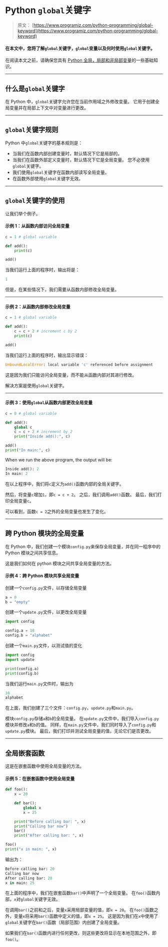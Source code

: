 # Python `global`关键字

> 原文： [https://www.programiz.com/python-programming/global-keyword](https://www.programiz.com/python-programming/global-keyword)

#### 在本文中，您将了解`global`关键字，`global`变量以及何时使用`global`关键字。

在阅读本文之前，请确保您具有 [Python 全局，局部和非局部变量](/python-programming/global-local-nonlocal-variables)的一些基础知识。

* * *

## 什么是`global`关键字

在 Python 中，`global`关键字允许您在当前作用域之外修改变量。 它用于创建全局变量并在局部上下文中对变量进行更改。

* * *

## `global`关键字规则

Python 中`global`关键字的基本规则是：

*   当我们在函数内部创建变量时，默认情况下它是局部的。
*   当我们在函数外部定义变量时，默认情况下它是全局变量。 您不必使用`global`关键字。
*   我们使用`global`关键字在函数内部读写全局变量。
*   在函数外部使用`global`关键字无效。

* * *

## `global`关键字的使用

让我们举个例子。

#### 示例 1：从函数内部访问全局变量

```py
c = 1 # global variable

def add():
    print(c)

add()
```

当我们运行上面的程序时，输出将是：

```py
1
```

但是，在某些情况下，我们需要从函数内部修改全局变量。

* * *

#### 示例 2：从函数内部修改全局变量

```py
c = 1 # global variable

def add():
    c = c + 2 # increment c by 2
    print(c)

add()
```

当我们运行上面的程序时，输出显示错误：

```py
UnboundLocalError: local variable 'c' referenced before assignment
```

这是因为我们只能访问全局变量，而不能从函数内部对其进行修改。

解决方案是使用`global`关键字。

* * *

#### 示例 3：使用`global`从函数内部更改全局变量

```py
c = 0 # global variable

def add():
    global c
    c = c + 2 # increment by 2
    print("Inside add():", c)

add()
print("In main:", c)
```

When we run the above program, the output will be:

```py
Inside add(): 2
In main: 2
```

在以上程序中，我们将`c`定义为`add()`函数内部的全局关键字。

然后，将变量`c`增加`1`，即`c = c + 2`。 之后，我们调用`add()`函数。 最后，我们打印全局变量`c`。

可以看到，函数`c = 2`之外的全局变量也发生了变化。

* * *

## 跨 Python 模块的全局变量

在 Python 中，我们创建一个模块`config.py`来保存全局变量，并在同一程序中的 Python 模块之间共享信息。

这是我们如何在 python 模块之间共享全局变量的方法。

#### 示例 4：跨 Python 模块共享全局变量

创建一个`config.py`文件，以存储全局变量

```py
a = 0
b = "empty"
```

创建一个`update.py`文件，以更改全局变量

```py
import config

config.a = 10
config.b = "alphabet"
```

创建一个`main.py`文件，以测试值的变化

```py
import config
import update

print(config.a)
print(config.b)
```

当我们运行`main.py`文件时，输出为

```py
10
alphabet
```

在上面，我们创建了三个文件：`config.py`，`update.py`和`main.py`。

模块`config.py`存储`a`和`b`的全局变量。 在`update.py`文件中，我们导入`config.py`模块并修改`a`和`b`的值。 同样，在`main.py`文件中，我们同时导入了`config.py`和`update.py`模块。 最后，我们打印并测试全局变量的值，无论它们是否更改。

* * *

## 全局嵌套函数

这是在嵌套函数中使用全局变量的方法。

#### 示例 5：在嵌套函数中使用全局变量

```py
def foo():
    x = 20

    def bar():
        global x
        x = 25

    print("Before calling bar: ", x)
    print("Calling bar now")
    bar()
    print("After calling bar: ", x)

foo()
print("x in main: ", x)
```

输出为：

```py
Before calling bar: 20
Calling bar now
After calling bar: 20
x in main: 25
```

在上面的程序中，我们在嵌套函数`bar()`中声明了一个全局变量。 在`foo()`函数内部，`x`对`global`关键字无效。

在调用`bar()`之前和之后，变量`x`采用局部变量的值，即`x = 20`。 在`foo()`函数之外，变量`x`将采用`bar()`函数中定义的值，即`x = 25`。 这是因为我们在`x`中使用了`global`关键字在`bar()`函数（局部范围）内创建了全局变量。

如果我们在`bar()`函数内进行任何更改，则这些更改将显示在本地范围之外，即`foo()`。